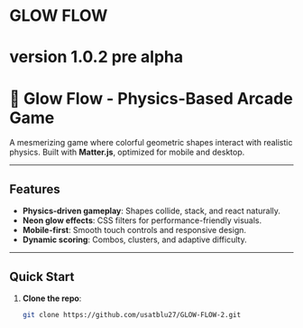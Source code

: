 # GLOW FLOW
# version 1.0.2 pre alpha
# 🔮 Glow Flow - Physics-Based Arcade Game

A mesmerizing game where colorful geometric shapes interact with realistic physics. Built with **Matter.js**, optimized for mobile and desktop.

---

##  Features
- **Physics-driven gameplay**: Shapes collide, stack, and react naturally.
- **Neon glow effects**: CSS filters for performance-friendly visuals.
- **Mobile-first**: Smooth touch controls and responsive design.
- **Dynamic scoring**: Combos, clusters, and adaptive difficulty.

---

##  Quick Start
1. **Clone the repo**:
   ```bash
   git clone https://github.com/usatblu27/GLOW-FLOW-2.git
